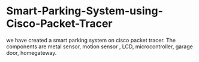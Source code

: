 # Smart-Parking-System-using-Cisco-Packet-Tracer

we have created a smart parking system on cisco packet tracer.
The components are metal sensor, motion sensor , LCD, microcontroller, garage door, homegateway.
